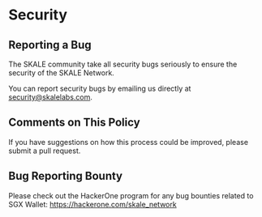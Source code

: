 # Security

## Reporting a Bug

The SKALE community take all security bugs seriously to ensure the security of the SKALE Network.

You can report security bugs by emailing us directly at security@skalelabs.com.

## Comments on This Policy

If you have suggestions on how this process could be improved, please submit a pull request.

## Bug Reporting Bounty

Please check out the HackerOne program for any bug bounties related to SGX Wallet: <https://hackerone.com/skale_network>

